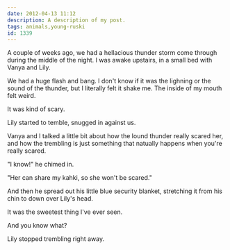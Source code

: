 ```yaml
---
date: 2012-04-13 11:12
description: A description of my post.
tags: animals,young-ruski
id: 1339
---
```

A couple of weeks ago, we had a hellacious thunder storm come through during the middle of the night.  I was awake upstairs, in a small bed with Vanya and Lily.

We had a huge flash and bang.  I don't know if it was the lighning or the sound of the thunder, but I literally felt it shake me.  The inside of my mouth felt weird.

It was kind of scary.
<!--more-->
Lily started to temble, snugged in against us.

Vanya and I talked a little bit about how the lound thunder really scared her, and how the trembling is just something that natually happens when you're really scared.

"I know!" he chimed in.

"Her can share my kahki, so she won't be scared."

And then he spread out his little blue security blanket, stretching it from his chin to down over Lily's head.

It was the sweetest thing I've ever seen.

And you know what?  

Lily stopped trembling right away.